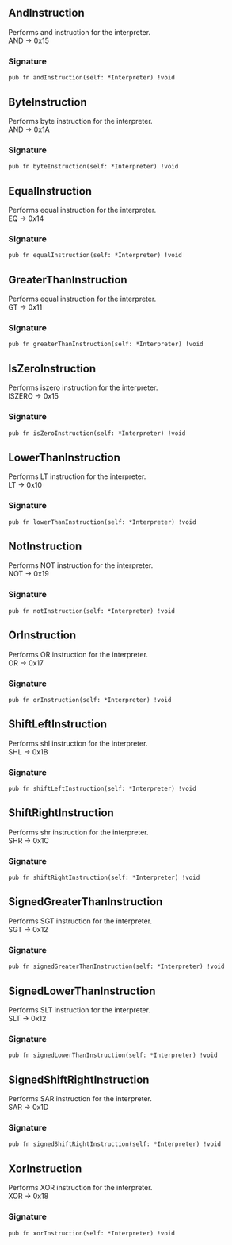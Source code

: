 ## AndInstruction
Performs and instruction for the interpreter.\
AND -> 0x15

### Signature

```zig
pub fn andInstruction(self: *Interpreter) !void
```

## ByteInstruction
Performs byte instruction for the interpreter.\
AND -> 0x1A

### Signature

```zig
pub fn byteInstruction(self: *Interpreter) !void
```

## EqualInstruction
Performs equal instruction for the interpreter.\
EQ -> 0x14

### Signature

```zig
pub fn equalInstruction(self: *Interpreter) !void
```

## GreaterThanInstruction
Performs equal instruction for the interpreter.\
GT -> 0x11

### Signature

```zig
pub fn greaterThanInstruction(self: *Interpreter) !void
```

## IsZeroInstruction
Performs iszero instruction for the interpreter.\
ISZERO -> 0x15

### Signature

```zig
pub fn isZeroInstruction(self: *Interpreter) !void
```

## LowerThanInstruction
Performs LT instruction for the interpreter.\
LT -> 0x10

### Signature

```zig
pub fn lowerThanInstruction(self: *Interpreter) !void
```

## NotInstruction
Performs NOT instruction for the interpreter.\
NOT -> 0x19

### Signature

```zig
pub fn notInstruction(self: *Interpreter) !void
```

## OrInstruction
Performs OR instruction for the interpreter.\
OR -> 0x17

### Signature

```zig
pub fn orInstruction(self: *Interpreter) !void
```

## ShiftLeftInstruction
Performs shl instruction for the interpreter.\
SHL -> 0x1B

### Signature

```zig
pub fn shiftLeftInstruction(self: *Interpreter) !void
```

## ShiftRightInstruction
Performs shr instruction for the interpreter.\
SHR -> 0x1C

### Signature

```zig
pub fn shiftRightInstruction(self: *Interpreter) !void
```

## SignedGreaterThanInstruction
Performs SGT instruction for the interpreter.\
SGT -> 0x12

### Signature

```zig
pub fn signedGreaterThanInstruction(self: *Interpreter) !void
```

## SignedLowerThanInstruction
Performs SLT instruction for the interpreter.\
SLT -> 0x12

### Signature

```zig
pub fn signedLowerThanInstruction(self: *Interpreter) !void
```

## SignedShiftRightInstruction
Performs SAR instruction for the interpreter.\
SAR -> 0x1D

### Signature

```zig
pub fn signedShiftRightInstruction(self: *Interpreter) !void
```

## XorInstruction
Performs XOR instruction for the interpreter.\
XOR -> 0x18

### Signature

```zig
pub fn xorInstruction(self: *Interpreter) !void
```

